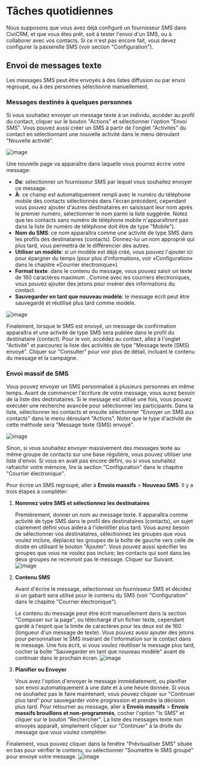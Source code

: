 Tâches quotidiennes
===================

Nous supposons que vous avez déjà configuré un fournisseur SMS dans CiviCRM, et que vous êtes prêt, soit à tester l'envoi d'un SMS, ou à collaborer avec vos contacts. Si ce n'est pas encore fait, vous devez configurer la passerelle SMS (voir section "Configuration"). 

Envoi de messages texte
-----------------------

Les messages SMS peut être envoyés à des listes diffusion ou par envoi regroupé, ou à des personnes sélectionné manuellement.

### Messages destinés à quelques personnes

Si vous souhaitez envoyer un message texte à un individu, accéder au profil du contact, cliquer sur le bouton "Actions" et sélectionner l'option "Envoi SMS". Vous pouvez aussi créer un SMS à partir de l'onglet "Activités" du contact en sélectionnant une nouvelle activité dans le menu déroulant "Nouvelle activité".

![image](/img/CiviCRM_SMS_actionmenu.png)

Une nouvelle page va apparaître dans laquelle vous pourrez écrire votre message:

- **De**: sélectionner un fournisseur SMS par lequel vous souhaitez envoyer ce message.
- **À**: ce champ est automatiquement rempli avec le numéro du téléphone mobile des contacts sélectionnés dans l'écran précédent,  cependant vous pouvez ajouter d'autres destinataires en saisissant leur nom après le premier numéro, sélectionner le nom parmi la liste suggérée. Notez que les contacts sans numéro de téléphone mobile n'apparaîtront pas dans la liste (le numéro de téléphone doit être de type "Mobile").
- **Nom du SMS**: ce nom apparaîtra comme une activité de type SMS dans les profils des destinataires (contacts). Donnez-lui un nom approprié qui plus tard, vous permettra de le différencier des autres.
- **Utiliser un modèle**: si un modèle est déjà créé, vous pouvez l'ajouter ici pour épargner du temps (pour plus d'informations, voir «Configuration» dans le chapitre «Courrier électronique»).
- **Format texte**: dans le contenu du message, vous pouvez saisir un texte de 160 caractères maximum . Comme avec les courriers électroniques, vous pouvez ajouter des jetons pour insérer des informations du contact.
- **Sauvegarder en tant que nouveau modèle**: le message écrit peut être sauvegardé et réutilisé plus tard comme modèle.

![image](/img/CIVICRM_SMS_sending-to-an-individual.png)

Finalement, lorsque le SMS est envoyé, un message de confirmation apparaîtra et une activité de type SMS sera publiée dans le profil du destinataire (contact). Pour le voir, accédez au contact, allez à l'onglet "Activité" et parcourez la liste des activités de type "Message texte (SMS) envoyé". Cliquer sur "Consulter" pour voir plus de détail, incluant le contenu du message et la campagne.

### Envoi massif de SMS

Vous pouvez envoyer un SMS personnalisé à plusieurs personnes en même temps. Avant de commencer l'écriture de votre message, vous aurez besoin de la liste des destinataires. Si le message est utilisé une fois, vous pouvez exécuter une recherche avancée pour sélectionner les participants. Dans la liste, sélectionner les contacts et ensuite sélectionner "Envoyer un SMS aux contacts" dans le menu déroulant "Actions". Noter que le type d'activité de cette méthode sera "Message texte (SMS) envoyé".

![image](/img/CiviCRM_SMS_sending-by-advanced-search.png)

Sinon, si vous souhaitez envoyer massivement des messages texte au même groupe de contacts sur une base régulière, vous pouvez utiliser une liste d'envoi. Si vous en avait pas encore défini, ou si vous souhaitez rafraichir votre  mémoire, lire la section "Configuration" dans le chapitre "Courrier électronique".

Pour écrire un SMS regroupé, aller à **Envois massifs** > **Nouveau SMS**. Il y a trois étapes à compléter:

1.  **Nommez votre SMS et sélectionnez les destinataires** 

    Premièrement, donner un nom au message texte. Il apparaîtra comme activité de type SMS dans le profil des destinataires (contacts), un sujet clairement défini vous aidera à l'identifier plus tard. Vous aurez besoin de sélectionner vos destinataires, sélectionnez les groupes que vous voulez inclure, déplacez les groupes de la boîte de gauche vers celle de droite en utilisant le bouton "Ajouter". Vous pouvez aussi spécifier les groupes que vous ne voulez pas inclure; les contacts qui sont dans les deux groupes ne recevront pas le message. Cliquer sur Suivant.
![image](/img/CiviCRM_Bulk-SMS_recipients.png)

2.  **Contenu SMS**

    Avant d'écrire le message, sélectionnez un fournisseur SMS et décidez si un gabarit sera utilisé pour le contenu du SMS (voir "Configuration" dans le chapitre "Courrier électronique").

    Le contenu du message peut être écrit manuellement dans la section "Composer sur la page", ou téléchargé d'un fichier texte, cependant gardé à l'esprit que la limite de caractères pour les deux est de 160 (longueur d'un message de texte).
Vous pouvez aussi ajouter des jetons pour personnaliser le SMS insérant de l'information sur le contact dans le message.
Une fois écrit, si vous voulez réutiliser le message plus tard, cocher la boîte "Sauvegarder en tant que nouveau modèle" avant de continuer dans le prochain écran.
![image](/img/CiviCRM_Bulk-SMS_write-message.png)

3.  **Planifier ou Envoyer** 

    Vous avez l'option d'envoyer le message immédiatement, ou planifier son envoi automatiquement à une date et à une heure donnée. Si vous ne souhaitez pas le faire maintenant, vous pouvez cliquer sur "Continuer plus tard" pour sauvegarder votre progression et prendre la décision plus tard. Pour retourner au message, aller à **Envois massifs** > **Envois massifs brouillons et non-programmés**, cocher l'option "Is SMS" et cliquer sur le bouton "Rechercher". La liste des messages texte non envoyés apparaît, simplement cliquer sur "Continuer" à la droite du message que vous voulez compléter.

   Finalement, vous pouvez cliquer dans la fenêtre "Prévisualiser SMS" située en bas pour vérifier le contenu, ou sélectionner "Soumettre le SMS groupé" pour envoyé votre message.
![image](/img/CiviCRM_Bulk-SMS_schedule-or-send.png)




